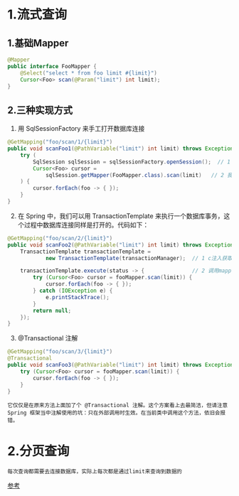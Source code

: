 # __1.流式查询__
## 1.基础Mapper
```java
@Mapper
public interface FooMapper {
    @Select("select * from foo limit #{limit}")
    Cursor<Foo> scan(@Param("limit") int limit);
}
```
## 2.三种实现方式
1. 用 SqlSessionFactory 来手工打开数据库连接
```java
@GetMapping("foo/scan/1/{limit}")
public void scanFoo1(@PathVariable("limit") int limit) throws Exception {
    try (
        SqlSession sqlSession = sqlSessionFactory.openSession();  // 1 我们开启了一个 SqlSession （实际上也代表了一个数据库连接）
        Cursor<Foo> cursor =
            sqlSession.getMapper(FooMapper.class).scan(limit)   // 2 我们使用 SqlSession 来获得 Mapper 对象。这样才能保证得到的 Cursor 对象是打开状态的。
    ) {
        cursor.forEach(foo -> { });
    }
}
```
2. 在 Spring 中，我们可以用 TransactionTemplate 来执行一个数据库事务，这个过程中数据库连接同样是打开的。代码如下：
```java
@GetMapping("foo/scan/2/{limit}")
public void scanFoo2(@PathVariable("limit") int limit) throws Exception {
    TransactionTemplate transactionTemplate =
            new TransactionTemplate(transactionManager);  // 1 c注入获取transactionManager

    transactionTemplate.execute(status -> {               // 2 调用mapper 注意这里的 Mapper 对象无需通过 SqlSession 创建。
        try (Cursor<Foo> cursor = fooMapper.scan(limit)) {
            cursor.forEach(foo -> { });
        } catch (IOException e) {
            e.printStackTrace();
        }
        return null;
    });
}
```

3. @Transactional 注解

```java
@GetMapping("foo/scan/3/{limit}")
@Transactional
public void scanFoo3(@PathVariable("limit") int limit) throws Exception {
    try (Cursor<Foo> cursor = fooMapper.scan(limit)) {
        cursor.forEach(foo -> { });
    }
}
```
    它仅仅是在原来方法上面加了个 @Transactional 注解。这个方案看上去最简洁，但请注意 Spring 框架当中注解使用的坑：只在外部调用时生效。在当前类中调用这个方法，依旧会报错。



# __2.分页查询__
    每次查询都需要去连接数据库，实际上每次都是通过limit来查询到数据的

[参考](https://zhuanlan.zhihu.com/p/51104501)